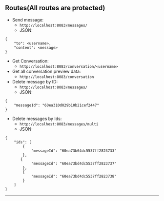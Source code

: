 ## Routes(All routes are protected)
- Send message:
    - `http://localhost:8083/messages/`
    - JSON:
```
{
    "to": <username>,
    "content": <message>
}
```    
- Get Conversation:
    - `http://localhost:8083/conversation/<username>`
- Get all conversation preview data:
    - `http://localhost:8083/conversation`
- Delete message by ID:
    - `http://localhost:8083/messages/`
    - JSON:
```
{
    "messageId": "60ea310d029b10b21cef2447"
}
```   
- Delete messages by Ids:
    - `http://localhost:8083/messages/multi`
    - JSON:
```
{
    "ids": [
        {
            "messageId": "60ea73b64dc5537ff2823733"
        },
       {
            "messageId": "60ea73bd4dc5537ff2823737"
        },
        {
            "messageId": "60ea73bd4dc5537ff2823738"
        }
    ]
}
```    
---
